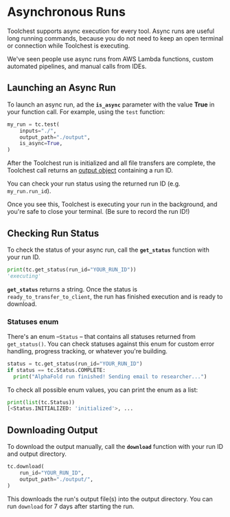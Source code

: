 # Asynchronous Runs

Toolchest supports async execution for every tool. Async runs are useful long running commands, because you do not need to keep an open terminal or connection while Toolchest is executing.

We've seen people use async runs from AWS Lambda functions, custom automated pipelines, and manual calls from IDEs.

## Launching an Async Run

To launch an async run, ad the **`is_async`** parameter with the value **True** in your function call. For example, 
using the `test` function:

```python
my_run = tc.test(
    inputs="./",
    output_path="./output",
  	is_async=True,
)
```

After the Toolchest run is initialized and all file transfers are complete, the Toolchest call returns an 
[output object](output-objects.md) containing a run ID.

You can check your run status using the returned run ID (e.g. `my_run.run_id`).


Once you see this, Toolchest is executing your run in the background, and you're safe to close your terminal. (Be sure 
to record the run ID!)

## Checking Run Status

To check the status of your async run, call the **`get_status`** function with your run ID.

```python
print(tc.get_status(run_id="YOUR_RUN_ID"))
'executing'
```

**`get_status`** returns a string. Once the status is `ready_to_transfer_to_client`, the run has finished execution and 
is ready to download.

### Statuses enum

There's an enum –`Status` – that contains all statuses returned from `get_status()`. You can check statuses against 
this enum for custom error handling, progress tracking, or whatever you're building.

```python
status = tc.get_status(run_id="YOUR_RUN_ID")
if status == tc.Status.COMPLETE:
  print("AlphaFold run finished! Sending email to researcher...")
```

To check all possible enum values, you can print the enum as a list:

```python
print(list(tc.Status))
[<Status.INITIALIZED: 'initialized'>, ...
```

## Downloading Output

To download the output manually, call the **`download`** function with your run ID and output directory.

```python
tc.download(
  	run_id="YOUR_RUN_ID", 
  	output_path="./output/",
)
```


This downloads the run's output file(s) into the output directory. You can run `download` for 7 days after starting the 
run.
